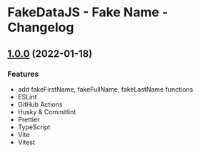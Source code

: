 # FakeDataJS - Fake Name - Changelog

## [1.0.0](https://github.com/fake-data-js/fake-name) (2022-01-18)

### Features

- add fakeFirstName, fakeFullName, fakeLastName functions
- ESLint
- GitHub Actions
- Husky & Commitlint
- Prettier
- TypeScript
- Vite
- Vitest
